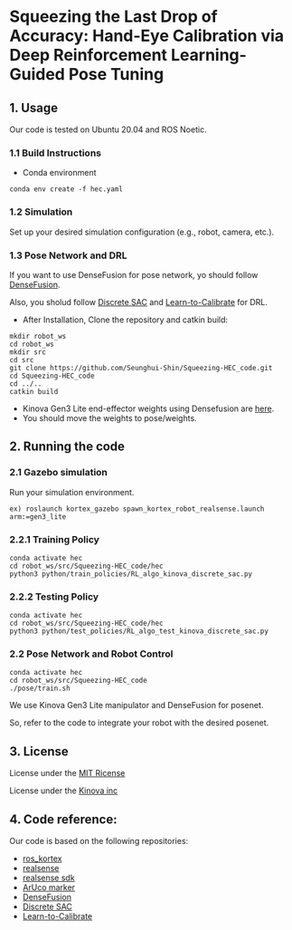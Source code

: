 # Squeezing the Last Drop of Accuracy: Hand-Eye Calibration via Deep Reinforcement Learning-Guided Pose Tuning 

## 1. Usage

Our code is tested on Ubuntu 20.04 and ROS Noetic.

### 1.1 Build Instructions

- Conda environment
```
conda env create -f hec.yaml
```

### 1.2 Simulation

Set up your desired simulation configuration (e.g., robot, camera, etc.).


### 1.3 Pose Network and DRL

If you want to use DenseFusion for pose network, yo should follow [DenseFusion](https://github.com/j96w/DenseFusion).

Also, you sholud follow [Discrete SAC](https://github.com/BY571/SAC_discrete) and [Learn-to-Calibrate](https://github.com/ethz-asl/Learn-to-Calibrate/tree/master?tab=readme-ov-file) for DRL.

- After Installation, Clone the repository and catkin build:
```
mkdir robot_ws
cd robot_ws
mkdir src
cd src
git clone https://github.com/Seunghui-Shin/Squeezing-HEC_code.git
cd Squeezing-HEC_code
cd ../..
catkin build
```

- Kinova Gen3 Lite end-effector weights using Densefusion are [here](https://drive.google.com/drive/u/1/folders/1eSech0IvzmTBDrLPPm-NSky1l2skHeAF).
- You should move the weights to pose/weights.


## 2. Running the code

### 2.1 Gazebo simulation

Run your simulation environment.
```
ex) roslaunch kortex_gazebo spawn_kortex_robot_realsense.launch arm:=gen3_lite
```
   
### 2.2.1 Training Policy
```
conda activate hec
cd robot_ws/src/Squeezing-HEC_code/hec
python3 python/train_policies/RL_algo_kinova_discrete_sac.py
```
### 2.2.2 Testing Policy
```
conda activate hec
cd robot_ws/src/Squeezing-HEC_code/hec
python3 python/test_policies/RL_algo_test_kinova_discrete_sac.py
```

### 2.2 Pose Network and Robot Control
```
conda activate hec
cd robot_ws/src/Squeezing-HEC_code
./pose/train.sh
```
We use Kinova Gen3 Lite manipulator and DenseFusion for posenet.

So, refer to the code to integrate your robot with the desired posenet.

## 3. License

License under the [MIT Ricense]()

License under the [Kinova inc]()


## 4. Code reference:

Our code is based on the following repositories:

- [ros_kortex](https://github.com/Kinovarobotics/ros_kortex)
- [realsense](https://github.com/issaiass/realsense2_description)
- [realsense sdk](https://github.com/IntelRealSense/librealsense/blob/master/doc/distribution_linux.md)
- [ArUco marker](https://github.com/ValerioMagnago/aruco_description)
- [DenseFusion](https://github.com/j96w/DenseFusion)
- [Discrete SAC](https://github.com/BY571/SAC_discrete)
- [Learn-to-Calibrate](https://github.com/ethz-asl/Learn-to-Calibrate/tree/master?tab=readme-ov-file)
